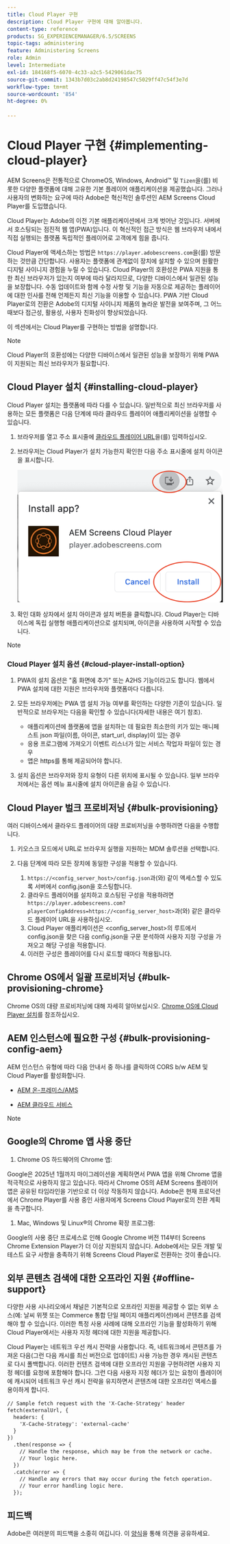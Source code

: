 ```yaml
---
title: Cloud Player 구현
description: Cloud Player 구현에 대해 알아봅니다.
content-type: reference
products: SG_EXPERIENCEMANAGER/6.5/SCREENS
topic-tags: administering
feature: Administering Screens
role: Admin
level: Intermediate
exl-id: 184168f5-6070-4c33-a2c5-5429061dac75
source-git-commit: 1343b7d03c2ab8d24198547c5029ff47c54f3e7d
workflow-type: tm+mt
source-wordcount: '854'
ht-degree: 0%

---
```


# Cloud Player 구현 {#implementing-cloud-player}

AEM Screens은 전통적으로 ChromeOS, Windows, Android™ 및 `Tizen`을(를) 비롯한 다양한 플랫폼에 대해 고유한 기본 플레이어 애플리케이션을 제공했습니다. 그러나 사용자의 변화하는 요구에 따라 Adobe은 혁신적인 솔루션인 AEM Screens Cloud Player를 도입했습니다.

Cloud Player는 Adobe의 이전 기본 애플리케이션에서 크게 벗어난 것입니다. 서버에서 호스팅되는 점진적 웹 앱(PWA)입니다. 이 혁신적인 접근 방식은 웹 브라우저 내에서 직접 실행되는 플랫폼 독립적인 플레이어로 고객에게 힘을 줍니다.

Cloud Player에 액세스하는 방법은 `https://player.adobescreens.com`을(를) 방문하는 것만큼 간단합니다. 사용자는 플랫폼에 관계없이 장치에 설치할 수 있으며 원활한 디지털 사이니지 경험을 누릴 수 있습니다. Cloud Player의 호환성은 PWA 지원을 통한 최신 브라우저가 있는지 여부에 따라 달라지므로, 다양한 디바이스에서 일관된 성능을 보장합니다. 수동 업데이트와 함께 수정 사항 및 기능을 자동으로 제공하는 플레이어에 대한 인사를 전해 언제든지 최신 기능을 이용할 수 있습니다. PWA 기반 Cloud Player로의 전환은 Adobe의 디지털 사이니지 제품의 놀라운 발전을 보여주며, 그 어느 때보다 접근성, 활용성, 사용자 친화성이 향상되었습니다.

이 섹션에서는 Cloud Player를 구현하는 방법을 설명합니다.

>[!NOTE]
>
>Cloud Player의 호환성에는 다양한 디바이스에서 일관된 성능을 보장하기 위해 PWA이 지원되는 최신 브라우저가 필요합니다.

## Cloud Player 설치 {#installing-cloud-player}

Cloud Player 설치는 플랫폼에 따라 다를 수 있습니다. 일반적으로 최신 브라우저를 사용하는 모든 플랫폼은 다음 단계에 따라 클라우드 플레이어 애플리케이션을 실행할 수 있습니다.

1. 브라우저를 열고 주소 표시줄에 [클라우드 플레이어 URL](https://player.adobescreens.com/content/dam/universal-player/firmware.html)을(를) 입력하십시오.
1. 브라우저는 Cloud Player가 설치 가능한지 확인한 다음 주소 표시줄에 설치 아이콘을 표시합니다.

   ![이미지](/help/user-guide/assets/cloud-player-install.png)

1. 확인 대화 상자에서 설치 아이콘과 설치 버튼을 클릭합니다. Cloud Player는 디바이스에 독립 실행형 애플리케이션으로 설치되며, 아이콘을 사용하여 시작할 수 있습니다.

>[!NOTE]
>
>### Cloud Player 설치 옵션 {#cloud-player-install-option}
>
>1. PWA의 설치 옵션은 &quot;홈 화면에 추가&quot; 또는 A2HS 기능이라고도 합니다. 웹에서 PWA 설치에 대한 지원은 브라우저와 플랫폼마다 다릅니다.
>1. 모든 브라우저에는 PWA 앱 설치 가능 여부를 확인하는 다양한 기준이 있습니다. 일반적으로 브라우저는 다음을 확인할 수 있습니다(자세한 내용은 여기 참조).
>
>    * 애플리케이션에 플랫폼에 앱을 설치하는 데 필요한 최소한의 키가 있는 매니페스트 json 파일(이름, 아이콘, start_url, display)이 있는 경우
>    * 응용 프로그램에 가져오기 이벤트 리스너가 있는 서비스 작업자 파일이 있는 경우
>    * 앱은 https를 통해 제공되어야 합니다.
>
>1. 설치 옵션은 브라우저와 장치 유형이 다른 위치에 표시될 수 있습니다. 일부 브라우저에서는 옵션 메뉴 표시줄에 설치 아이콘을 숨길 수 있습니다.

## Cloud Player 벌크 프로비저닝 {#bulk-provisioning}

여러 디바이스에서 클라우드 플레이어의 대량 프로비저닝을 수행하려면 다음을 수행합니다.

1. 키오스크 모드에서 URL로 브라우저 실행을 지원하는 MDM 솔루션을 선택합니다.
1. 다음 단계에 따라 모든 장치에 동일한 구성을 적용할 수 있습니다.

   1. `https://<config_server_host>/config.json`과(와) 같이 액세스할 수 있도록 서버에서 config.json을 호스팅합니다.
   1. 클라우드 플레이어를 설치하고 호스팅된 구성을 적용하려면 `https://player.adobescreens.com?playerConfigAddress=https://<config_server_host>`과(와) 같은 클라우드 플레이어 URL을 사용하십시오.
   1. Cloud Player 애플리케이션은 &lt;config_server_host>의 루트에서 config.json을 찾은 다음 config.json을 구문 분석하여 사용자 지정 구성을 가져오고 해당 구성을 적용합니다.
   1. 이러한 구성은 플레이어를 다시 로드할 때마다 적용됩니다.

## Chrome OS에서 일괄 프로비저닝 {#bulk-provisioning-chrome}

Chrome OS의 대량 프로비저닝에 대해 자세히 알아보십시오. [Chrome OS에 Cloud Player 설치](https://main--screens-franklin-documentation--hlxscreens.hlx.live/updates/cloud-player/guides/chromeos-install-cloud-player)를 참조하십시오. <!-- `https://www.adobe.com/go/aem_screens_cloud_player_kr` -->

## AEM 인스턴스에 필요한 구성 {#bulk-provisioning-config-aem}

AEM 인스턴스 유형에 따라 다음 안내서 중 하나를 클릭하여 CORS b/w AEM 및 Cloud Player를 활성화합니다.

* [AEM 온-프레미스/AMS](https://main--screens-franklin-documentation--hlxscreens.hlx.live/updates/cloud-player/guides/cors-settings-aem-onpremandams) <!-- `https://www.adobe.com/go/aem_screens_cors_ams_kr` -->

* [AEM 클라우드 서비스](https://main--screens-franklin-documentation--hlxscreens.hlx.live/updates/cloud-player/guides/cors-settings-aem-cs) <!-- `https://www.adobe.com/go/aem_screens_cors_aemaacs_kr` -->


>[!NOTE]
>
>## Google의 Chrome 앱 사용 중단
>
>1. Chrome OS 하드웨어의 Chrome 앱:
>
>   Google은 2025년 1월까지 마이그레이션을 계획하면서 PWA 앱을 위해 Chrome 앱을 적극적으로 사용하지 않고 있습니다. 따라서 Chrome OS의 AEM Screens 플레이어 앱은 공유된 타임라인을 기반으로 더 이상 작동하지 않습니다. Adobe은 현재 프로덕션에서 Chrome Player를 사용 중인 사용자에게 Screens Cloud Player로의 전환 계획을 촉구합니다.
>
>1. Mac, Windows 및 Linux®의 Chrome 확장 프로그램:
>
>   Google의 사용 중단 프로세스로 인해 Google Chrome 버전 114부터 Screens Chrome Extension Player가 더 이상 지원되지 않습니다. Adobe에서는 모든 개발 및 테스트 요구 사항을 충족하기 위해 Screens Cloud Player로 전환하는 것이 좋습니다.

## 외부 콘텐츠 검색에 대한 오프라인 지원 {#offline-support}

다양한 사용 시나리오에서 채널은 기본적으로 오프라인 지원을 제공할 수 없는 외부 소스(예: 날씨 위젯 또는 Commerce 통합 단일 페이지 애플리케이션)에서 콘텐츠를 검색해야 할 수 있습니다. 이러한 특정 사용 사례에 대해 오프라인 기능을 활성화하기 위해 Cloud Player에서는 사용자 지정 헤더에 대한 지원을 제공합니다.

Cloud Player는 네트워크 우선 캐시 전략을 사용합니다. 즉, 네트워크에서 콘텐츠를 가져온 다음(그런 다음 캐시를 최신 버전으로 업데이트) 사용 가능한 경우 캐시된 콘텐츠로 다시 폴백합니다. 이러한 컨텐츠 검색에 대한 오프라인 지원을 구현하려면 사용자 지정 헤더를 요청에 포함해야 합니다. 그런 다음 사용자 지정 헤더가 있는 요청이 플레이어에 캐시되어 네트워크 우선 캐시 전략을 유지하면서 콘텐츠에 대한 오프라인 액세스를 용이하게 합니다.

```
// Sample fetch request with the 'X-Cache-Strategy' header
fetch(externalUrl, {
  headers: {
    'X-Cache-Strategy': 'external-cache'
  }
})
  .then(response => {
    // Handle the response, which may be from the network or cache.
    // Your logic here.
  })
  .catch(error => {
    // Handle any errors that may occur during the fetch operation.
    // Your error handling logic here.
  }); 
```

## 피드백

Adobe은 여러분의 피드백을 소중히 여깁니다. 이 [양식](https://forms.office.com/pages/responsepage.aspx?id=Wht7-jR7h0OUrtLBeN7O4TFE0b_GjstOj6I1uGs9vLpURVdWWklQQTZZRTFVNEhRVlBWWldMWlJXOC4u)을 통해 의견을 공유하세요.
